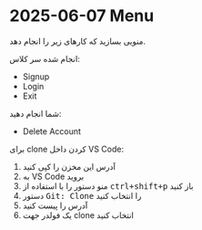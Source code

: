 # 2025-06-07 Menu

منویی بسازید که کارهای زیر را انجام دهد.

انجام شده سر کلاس:

- Signup
- Login
- Exit

شما انجام دهید:

- Delete Account

برای clone کردن داخل VS Code:

1. آدرس این مخزن را کپی کنید
2. به VS Code بروید
3. منو دستور را با استفاده از <kbd><kbd>ctrl</kbd>+<kbd>shift</kbd>+<kbd>p</kbd></kbd> باز کنید
4. دستور <kbd>Git: Clone</kbd> را انتخاب کنید
5. آدرس را پیست کنید
6. یک فولدر جهت clone انتخاب کنید
